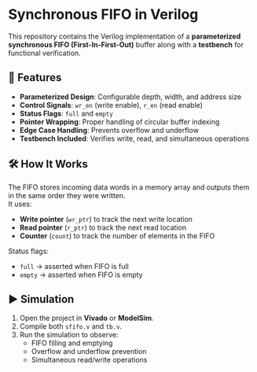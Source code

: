 # Synchronous FIFO in Verilog

This repository contains the Verilog implementation of a **parameterized synchronous FIFO (First-In-First-Out)** buffer along with a **testbench** for functional verification.

## 📌 Features
- **Parameterized Design**: Configurable depth, width, and address size  
- **Control Signals**: `wr_en` (write enable), `r_en` (read enable)  
- **Status Flags**: `full` and `empty`  
- **Pointer Wrapping**: Proper handling of circular buffer indexing  
- **Edge Case Handling**: Prevents overflow and underflow  
- **Testbench Included**: Verifies write, read, and simultaneous operations  

## 🛠️ How It Works
The FIFO stores incoming data words in a memory array and outputs them in the same order they were written.  
It uses:
- **Write pointer** (`wr_ptr`) to track the next write location
- **Read pointer** (`r_ptr`) to track the next read location
- **Counter** (`count`) to track the number of elements in the FIFO

Status flags:
- `full` → asserted when FIFO is full  
- `empty` → asserted when FIFO is empty  

## ▶️ Simulation
1. Open the project in **Vivado** or **ModelSim**.
2. Compile both `sfifo.v` and `tb.v`.
3. Run the simulation to observe:
   - FIFO filling and emptying
   - Overflow and underflow prevention
   - Simultaneous read/write operations

